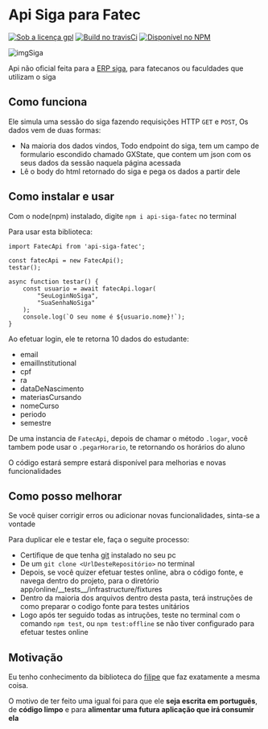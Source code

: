 # Api Siga para Fatec

[![Sob a licença gpl][licensaBadge]][npmLink]
[![Build no travisCi][travisCIBadge]][travisCiLink]
[![Disponível no NPM][npmBadge]][npmLink]

![imgSiga]

Api não oficial feita para a [ERP siga][urlSiga], para fatecanos ou faculdades que utilizam o siga

## Como funciona

Ele simula uma sessão do siga fazendo requisições HTTP `GET` e `POST`, Os dados vem de duas formas:

+ Na maioria dos dados vindos, Todo endpoint do siga, tem um campo de formulario escondido chamado GXState, que contem um json com os seus dados da sessão naquela página acessada
+ Lê o body do html retornado do siga e pega os dados a partir dele

## Como instalar e usar

Com o node(npm) instalado, digite `npm i api-siga-fatec` no terminal

Para usar esta biblioteca:

    import FatecApi from 'api-siga-fatec';
    
    const fatecApi = new FatecApi();
    testar();
       
    async function testar() {
        const usuario = await fatecApi.logar(
            "SeuLoginNoSiga",
            "SuaSenhaNoSiga"
        );
        console.log(`O seu nome é ${usuario.nome}!`);
    }

Ao efetuar login, ele te retorna 10 dados do estudante:

+ email
+ emailInstitutional
+ cpf
+ ra
+ dataDeNascimento
+ materiasCursando
+ nomeCurso
+ periodo
+ semestre

De uma instancia de `FatecApi`, depois de chamar o método `.logar`, você tambem pode usar o `.pegarHorario`, te retornando os horários do aluno

O código estará sempre estará disponível para melhorias e novas funcionalidades

## Como posso melhorar

Se você quiser corrigir erros ou adicionar novas funcionalidades, sinta-se a vontade

Para duplicar ele e testar ele, faça o seguite processo:

+ Certifique de que tenha [git][urlGit] instalado no seu pc
+ De um `git clone <UrlDesteRepositório>` no terminal
+ Depois, se você quizer efetuar testes online, abra o código fonte, e navega dentro do projeto, para o diretório app/online/\_\_tests\_\_/infrastructure/fixtures
+ Dentro da maioria dos arquivos dentro desta pasta, terá instruções de como preparar o codigo fonte para testes unitários
+ Logo após ter seguido todas as intruções, teste no terminal com o comando `npm test`, ou `npm test:offline` se não tiver configurado para efetuar testes online

## Motivação

Eu tenho conhecimento da biblioteca do [filipe][bibliotecafilipe] que faz exatamente a mesma coisa.

O motivo de ter feito uma igual foi para que ele **seja escrita em português**, de **código limpo** e para **alimentar uma futura aplicação que irá consumir ela**

[bibliotecafilipe]: https://github.com/filipemeneses/fatec-api
[urlGit]: https://git-scm.com/download/win
[urlSiga]: https://siga.cps.sp.gov.br/aluno/login.aspx
[imgSiga]: https://siga.cps.sp.gov.br/aluno/Resources/logosiga.png "Logo do siga"
[travisCIBadge]: https://travis-ci.com/thide11/api-siga-fatec.svg?branch=master "Imagem da build no travisCI"
[travisCILink]: https://travis-ci.com/thide11/api-siga-fatec "Build no travisCI"
[npmBadge]: https://img.shields.io/npm/v/api-siga-fatec "Disponível no npm"
[licensaBadge]: https://img.shields.io/npm/l/api-siga-fatec "Sob a licença GPL"
[npmLink]: https://www.npmjs.com/package/api-siga-fatec "Link do npm"
